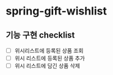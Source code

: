 # spring-gift-wishlist

## 기능 구현 checklist
- [ ] 위시리스트에 등록된 상품 조회
- [ ] 위시 리스트에 등록된 상품 추가
- [ ] 위시 리스트에 담긴 상품 삭제
